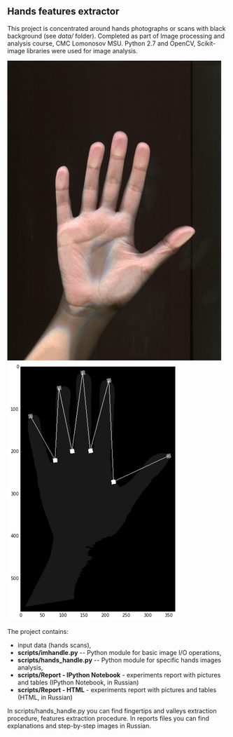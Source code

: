 ## Hands features extractor

This project is concentrated around hands photographs or scans with black background (see *data/* folder). Completed as part of Image processing and analysis course, CMC Lomonosov MSU. Python 2.7 and OpenCV, Scikit-image libraries were used for image analysis.

![Sample photo](data/training/001.tif)
![Key points line, connecting fingertips and valleys](data/key_points_line.png)

The project contains:
* input data (hands scans), 
* **scripts/imhandle.py** -- Python module for basic image I/O operations,
* **scripts/hands_handle.py** -- Python module for specific hands images analysis,
* **scripts/Report - IPython Notebook** - experiments report with pictures and tables (IPython Notebook, in Russian)
* **scripts/Report - HTML** - experiments report with pictures and tables (HTML, in Russian)

In scripts/hands_handle.py you can find fingertips and valleys extraction procedure, features extraction procedure. In reports files you can find explanations and step-by-step images in Russian.
